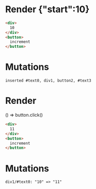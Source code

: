 # Render {"start":10}

```html
<div>
  10
</div>
<button>
  increment
</button>
```

# Mutations

```
inserted #text0, div1, button2, #text3
```

# Render

() => button.click()

```html
<div>
  11
</div>
<button>
  increment
</button>
```

# Mutations

```
div1/#text0: "10" => "11"
```
